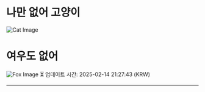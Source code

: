 
# 나만 없어 고양이

![Cat Image](https://cdn2.thecatapi.com/images/MTYyODkzNQ.jpg)

# 여우도 없어
![Fox Image](https://randomfox.ca/images/42.jpg)
⏳ 업데이트 시간: 2025-02-14 21:27:43 (KRW)

---
